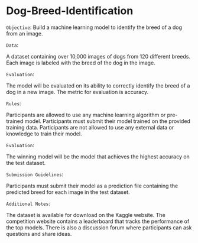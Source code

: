 # Dog-Breed-Identification


`Objective`:
Build a machine learning model to identify the breed of a dog from an image.

`Data`:

A dataset containing over 10,000 images of dogs from 120 different breeds.
Each image is labeled with the breed of the dog in the image.

`Evaluation`:

The model will be evaluated on its ability to correctly identify the breed of a dog in a new image.
The metric for evaluation is accuracy.

`Rules`:

Participants are allowed to use any machine learning algorithm or pre-trained model.
Participants must submit their model trained on the provided training data.
Participants are not allowed to use any external data or knowledge to train their model.

`Evaluation`:

The winning model will be the model that achieves the highest accuracy on the test dataset.

`Submission Guidelines`:

Participants must submit their model as a prediction file containing the predicted breed for each image in the test dataset.

`Additional Notes`:

The dataset is available for download on the Kaggle website.
The competition website contains a leaderboard that tracks the performance of the top models.
There is also a discussion forum where participants can ask questions and share ideas.
